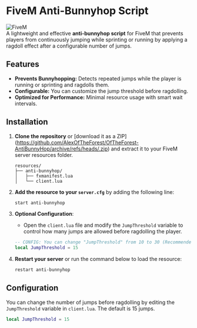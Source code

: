 # FiveM Anti-Bunnyhop Script

![FiveM](https://img.shields.io/badge/FiveM-Anti--Bunnyhop-blue.svg)  
A lightweight and effective **anti-bunnyhop script** for FiveM that prevents players from continuously jumping while sprinting or running by applying a ragdoll effect after a configurable number of jumps.

## Features
- **Prevents Bunnyhopping:** Detects repeated jumps while the player is running or sprinting and ragdolls them.
- **Configurable:** You can customize the jump threshold before ragdolling.
- **Optimized for Performance:** Minimal resource usage with smart wait intervals.

## Installation

1. **Clone the repository** or [download it as a ZIP] (https://github.com/AlexOfTheForest/OfTheForest-AntiBunnyHop/archive/refs/heads/.zip) and extract it to your FiveM server resources folder.
    ```
    resources/
    ├── anti-bunnyhop/
    │   ├── fxmanifest.lua
    │   └── client.lua
    ```

2. **Add the resource to your `server.cfg`** by adding the following line:
    ```bash
    start anti-bunnyhop
    ```

3. **Optional Configuration**:
    - Open the `client.lua` file and modify the `JumpThreshold` variable to control how many jumps are allowed before ragdolling the player.
    ```lua
    -- CONFIG: You can change "JumpThreshold" from 10 to 30 (Recommended: 15)
    local JumpThreshold = 15
    ```

4. **Restart your server** or run the command below to load the resource:
    ```bash
    restart anti-bunnyhop
    ```

## Configuration

You can change the number of jumps before ragdolling by editing the `JumpThreshold` variable in `client.lua`. The default is 15 jumps.

```lua
local JumpThreshold = 15
